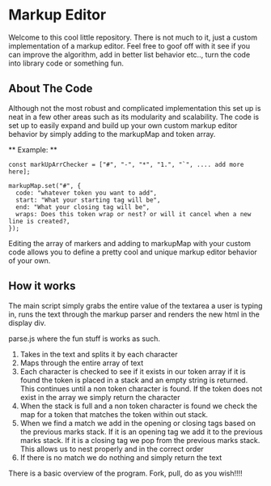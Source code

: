 # Markup Editor

Welcome to this cool little repository. There is not much to it, just a custom
implementation of a markup editor. Feel free to goof off with it see if you can improve the algorithm,
add in better list behavior etc.., turn the code into library code or something fun.

## About The Code

Although not the most robust and complicated implementation this set up is neat in a few other
areas such as its modularity and scalability. The code is set up to easily expand and build up your
own custom markup editor behavior by simply adding to the markupMap and token array.

** Example: **

```
const markUpArrChecker = ["#", "-", "*", "1.", "`", .... add more here];

markupMap.set("#", {
  code: "whatever token you want to add",
  start: "What your starting tag will be",
  end: "What your closing tag will be",
  wraps: Does this token wrap or nest? or will it cancel when a new line is created?,
});
```

Editing the array of markers and adding to markupMap with your custom code allows you to
define a pretty cool and unique markup editor behavior of your own.

## How it works

The main script simply grabs the entire value of the textarea a user is typing in, runs the text through the
markup parser and renders the new html in the display div.

parse.js where the fun stuff is works as such.

1. Takes in the text and splits it by each character
2. Maps through the entire array of text
3. Each character is checked to see if it exists in our token array
   if it is found the token is placed in a stack and an empty string is returned. This continues until
   a non token character is found. If the token does not exist in the array we simply return
   the character
4. When the stack is full and a non token character is found we check the map for a token that
   matches the token within out stack.
5. When we find a match we add in the opening or closing tags based on the previous marks stack. If
   it is an opening tag we add it to the previous marks stack. If it is a closing tag we pop from the previous marks
   stack. This allows us to nest properly and in the correct order
6. If there is no match we do nothing and simply return the text

There is a basic overview of the program. Fork, pull, do as you wish!!!!
